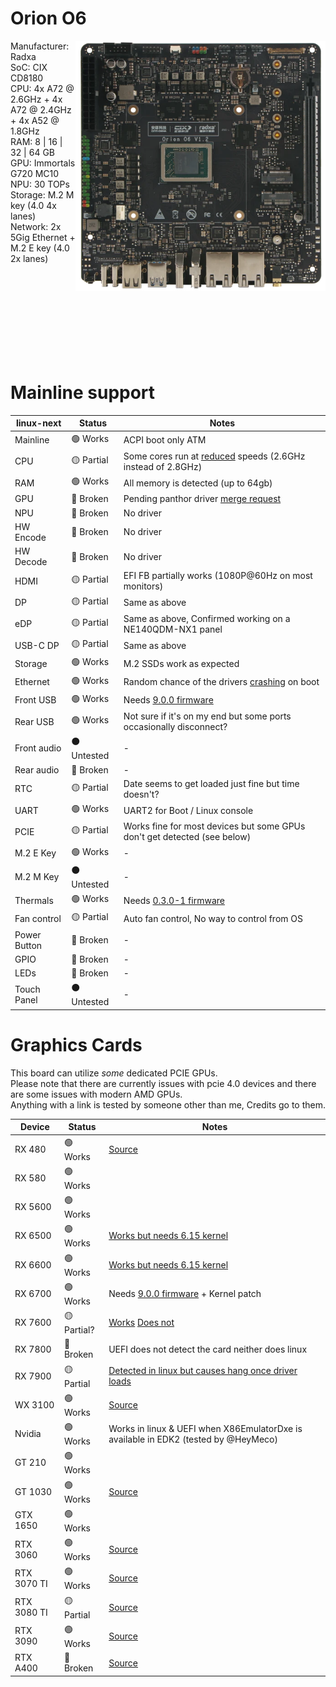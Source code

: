 # Orion O6
<img align="right" src="https://github.com/System64fumo/linux/blob/main/assets/orion-o6.png" width="400" height="400"/>

Manufacturer: Radxa<br/>
SoC: CIX CD8180<br/>
CPU: 4x A72 @ 2.6GHz + 4x A72 @ 2.4GHz + 4x A52 @ 1.8GHz<br/>
RAM: 8 | 16 | 32 | 64 GB<br/>
GPU: Immortals G720 MC10<br/>
NPU: 30 TOPs<br/>
Storage: M.2 M key (4.0 4x lanes)<br/>
Network: 2x 5Gig Ethernet  + M.2 E key (4.0 2x lanes)<br/>

<br/><br/><br/><br/><br/><br/><br/><br/>

# Mainline support
| linux-next   | Status      | Notes                                                                                                                                 |
|--------------|-------------|---------------------------------------------------------------------------------------------------------------------------------------|
| Mainline     | 🟢 Works    | ACPI boot only ATM                                                                                                                    |
| CPU          | 🟡 Partial  | Some cores run at [reduced](https://forum.radxa.com/t/clarification-about-the-o6-spec-change/26493) speeds (2.6GHz instead of 2.8GHz) |
| RAM          | 🟢 Works    | All memory is detected (up to 64gb)                                                                                                   |
| GPU          | 🔴 Broken   | Pending panthor driver [merge request](https://gitlab.freedesktop.org/mesa/mesa/-/merge_requests/34032)                               |
| NPU          | 🔴 Broken   | No driver                                                                                                                             |
| HW Encode    | 🔴 Broken   | No driver                                                                                                                             |
| HW Decode    | 🔴 Broken   | No driver                                                                                                                             |
| HDMI         | 🟡 Partial  | EFI FB partially works (1080P@60Hz on most monitors)                                                                                  |
| DP           | 🟡 Partial  | Same as above                                                                                                                         |
| eDP          | 🟡 Partial  | Same as above, Confirmed working on a NE140QDM-NX1 panel                                                                              |
| USB-C DP     | 🟡 Partial  | Same as above                                                                                                                         |
| Storage      | 🟢 Works    | M.2 SSDs work as expected                                                                                                             |
| Ethernet     | 🟢 Works    | Random chance of the drivers [crashing](https://forum.radxa.com/t/miscellaneous-testing/26642/13) on boot                             |
| Front USB    | 🟢 Works    | Needs [9.0.0 firmware](https://dl.radxa.com/orion/o6/images/bios/SystemReady/latest)                                                  |
| Rear USB     | 🟢 Works    | Not sure if it's on my end but some ports occasionally disconnect?                                                                    |
| Front audio  | ⚫ Untested | -                                                                                                                                     |
| Rear audio   | 🔴 Broken   | -                                                                                                                                     |
| RTC          | 🟡 Partial  | Date seems to get loaded just fine but time doesn't?                                                                                  |
| UART         | 🟢 Works    | UART2 for Boot / Linux console                                                                                                        |
| PCIE         | 🟡 Partial  | Works fine for most devices but some GPUs don't get detected (see below)                                                              |
| M.2 E Key    | 🟢 Works    | -                                                                                                                                     |
| M.2 M Key    | ⚫ Untested | -                                                                                                                                     |
| Thermals     | 🟢 Works    | Needs [0.3.0-1 firmware](https://github.com/radxa-pkg/edk2-cix/releases/tag/0.3.0-1)                                                  |
| Fan control  | 🟡 Partial  | Auto fan control, No way to control from OS                                                                                           |
| Power Button | 🔴 Broken   | -                                                                                                                                     |
| GPIO         | 🔴 Broken   | -                                                                                                                                     |
| LEDs         | 🔴 Broken   | -                                                                                                                                     |
| Touch Panel  | ⚫ Untested | -                                                                                                                                     |

# Graphics Cards
This board can utilize *some* dedicated PCIE GPUs.<br/>
Please note that there are currently issues with pcie 4.0 devices and there are some issues with modern AMD GPUs.<br/>
Anything with a link is tested by someone other than me, Credits go to them.<br/>

| Device      | Status      | Notes                                                                                                                                             |
| ------------| ------------|---------------------------------------------------------------------------------------------------------------------------------------------------|
| RX 480      | 🟢 Works    | [Source](https://forum.radxa.com/t/problems-with-pcie-gen4-on-the-x8-slot/26615)                                                                  |
| RX 580      | 🟢 Works    |                                                                                                                                                   |
| RX 5600     | 🟢 Works    |                                                                                                                                                   |
| RX 6500     | 🟢 Works    | [Works but needs 6.15 kernel](https://forum.radxa.com/t/orion-o6-debug-party-invitation/25054/494)                                                |
| RX 6600     | 🟢 Works    | [Works but needs 6.15 kernel](https://forum.radxa.com/t/orion-o6-debug-party-invitation/25054/496)                                                |
| RX 6700     | 🟢 Works    | Needs [9.0.0 firmware](https://forum.radxa.com/t/orion-o6-debug-party-invitation/25054/485) + Kernel patch                                        |
| RX 7600     | 🟡 Partial? | [Works](https://forum.radxa.com/t/arm-workstation-build/25922) [Does not](https://forum.radxa.com/t/problems-with-pcie-gen4-on-the-x8-slot/26615) |
| RX 7800     | 🔴 Broken   | UEFI does not detect the card neither does linux                                                                                                  |
| RX 7900     | 🟡 Partial  | [Detected in linux but causes hang once driver loads](https://github.com/geerlingguy/sbc-reviews/issues/62#issuecomment-2852451205)               |
| WX 3100     | 🟢 Works    | [Source](https://x.com/intlinux/status/1884081756556628325)                                                                                       |
| Nvidia      | 🟢 Works    | Works in linux & UEFI when X86EmulatorDxe is available in EDK2 (tested by @HeyMeco)                                                               |
| GT 210      | 🟢 Works    |                                                                                                                                                   |
| GT 1030     | 🟢 Works    | [Source](https://x.com/mecoscorner/status/1916096610188067038)                                                                                    |
| GTX 1650    | 🟢 Works    |                                                                                                                                                   |
| RTX 3060    | 🟢 Works    | [Source](https://github.com/geerlingguy/sbc-reviews/issues/62#issuecomment-2799534109)                                                            |
| RTX 3070 TI | 🟢 Works    | [Source](https://forum.radxa.com/t/recommended-external-gpu-for-o6/26898/8)                                                                       |
| RTX 3080 TI | 🟡 Partial  | [Source](https://github.com/geerlingguy/sbc-reviews/issues/62#issuecomment-2852490521)                                                            |
| RTX 3090    | 🟢 Works    | [Source](https://x.com/mecoscorner/status/1910018752176857284)                                                                                    |
| RTX A400    | 🔴 Broken   | [Source](https://github.com/geerlingguy/sbc-reviews/issues/62#issuecomment-2836546822)                                                            |
